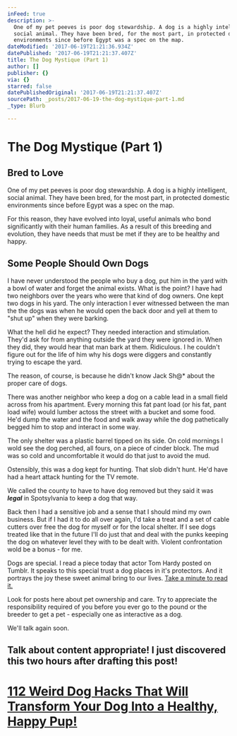 ```yaml
---
inFeed: true
description: >-
  One of my pet peeves is poor dog stewardship. A dog is a highly intelligent,
  social animal. They have been bred, for the most part, in protected domestic
  environments since before Egypt was a spec on the map.
dateModified: '2017-06-19T21:21:36.934Z'
datePublished: '2017-06-19T21:21:37.407Z'
title: The Dog Mystique (Part 1)
author: []
publisher: {}
via: {}
starred: false
datePublishedOriginal: '2017-06-19T21:21:37.407Z'
sourcePath: _posts/2017-06-19-the-dog-mystique-part-1.md
_type: Blurb

---
```

# The Dog Mystique (Part 1)

## Bred to Love

One of my pet peeves is poor dog stewardship. A dog is a highly intelligent, social animal. They have been bred, for the most part, in protected domestic environments since before Egypt was a spec on the map.

For this reason, they have evolved into loyal, useful animals who bond significantly with their human families. As a result of this breeding and evolution, they have needs that must be met if they are to be healthy and happy.

## Some People Should Own Dogs

I have never understood the people who buy a dog, put him in the yard with a bowl of water and forget the animal exists. What is the point? I have had two neighbors over the years who were that kind of dog owners. One kept two dogs in his yard. The only interaction I ever witnessed between the man the the dogs was when he would open the back door and yell at them to "shut up" when they were barking.

What the hell did he expect? They needed interaction and stimulation. They'd ask for from anything outside the yard they were ignored in. When they did, they would hear that man bark at them. Ridiculous. I he couldn't figure out for the life of him why his dogs were diggers and constantly trying to escape the yard.

The reason, of course, is because he didn't know Jack Sh@\* about the proper care of dogs.

There was another neighbor who keep a dog on a cable lead in a small field across from his apartment. Every morning this fat pant load (or his fat, pant load wife) would lumber actoss the street with a bucket and some food. He'd dump the water and the food and walk away while the dog pathetically begged him to stop and interact in some way.

The only shelter was a plastic barrel tipped on its side. On cold mornings I wold see the dog perched, all fours, on a piece of cinder block. The mud was so cold and uncomfortable it would do that just to avoid the mud.

Ostensibly, this was a dog kept for hunting. That slob didn't hunt. He'd have had a heart attack hunting for the TV remote.

We called the county to have to have dog removed but they said it was _**legal**_ in Spotsylvania to keep a dog that way.

Back then I had a sensitive job and a sense that I should mind my own business. But if I had it to do all over again, I'd take a treat and a set of cable cutters over free the dog for myself or for the local shelter. If I see dogs treated like that in the future I'll do just that and deal with the punks keeping the dog on whatever level they with to be dealt with. Violent confrontation wold be a bonus - for me.

Dogs are special. I read a piece today that actor Tom Hardy posted on Tumblr. It speaks to this special trust a dog places in it's protectors. And it portrays the joy these sweet animal bring to our lives. [Take a minute to read it.][0]

Look for posts here about pet ownership and care. Try to appreciate the responsibility required of you before you ever go to the pound or the breeder to get a pet - especially one as interactive as a dog.

We'll talk again soon.

## Talk about content appropriate! I just discovered this two hours after drafting this post!

# [112 Weird Dog Hacks That Will Transform Your Dog Into a Healthy, Happy Pup!][1]

[0]: http://tomhardydotorg.tumblr.com/post/161532868851/i-first-saw-woodstock-running-across-a-turnpike-we
[1]: http://YOURCBID.dailypup.hop.clickbank.net/
